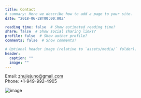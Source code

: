 ```yaml
---
title: Contact
# summary: Here we describe how to add a page to your site.
date: "2018-06-28T00:00:00Z"

reading_time: false  # Show estimated reading time?
share: false  # Show social sharing links?
profile: false  # Show author profile?
comments: false  # Show comments?

# Optional header image (relative to `assets/media/` folder).
header:
  caption: ""
  image: ""
---
```


Email: [zhujiejuno@gmail.com](mailto:zhujiejuno@gmail.com)  
Phone: +1-949-992-4905   

![image](https://user-images.githubusercontent.com/15907990/146064630-fe459b40-098a-4921-9c84-94869dfdb5ba.jpeg)

